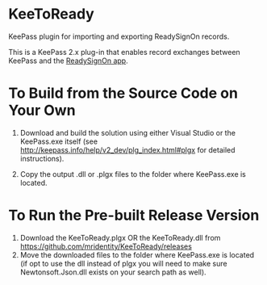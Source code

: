 # KeeToReady
KeePass plugin for importing and exporting ReadySignOn records.

This is a KeePass 2.x plug-in that enables record exchanges between KeePass and the [ReadySignOn app](https://itunes.apple.com/us/app/readysignon/id1007775032?mt=8&ign-mpt=uo%3D4).

To Build from the Source Code on Your Own
=========================================
1. Download and build the solution using either Visual Studio or the KeePass.exe itself (see http://keepass.info/help/v2_dev/plg_index.html#plgx for detailed instructions).

2. Copy the output .dll or .plgx files to the folder where KeePass.exe is located.


To Run the Pre-built Release Version
=====================================
1. Download the KeeToReady.plgx OR the KeeToReady.dll from https://github.com/mridentity/KeeToReady/releases
2. Move the downloaded files to the folder where KeePass.exe is located (if opt to use the dll instead of plgx you will need to make sure Newtonsoft.Json.dll exists on your search path as well).
